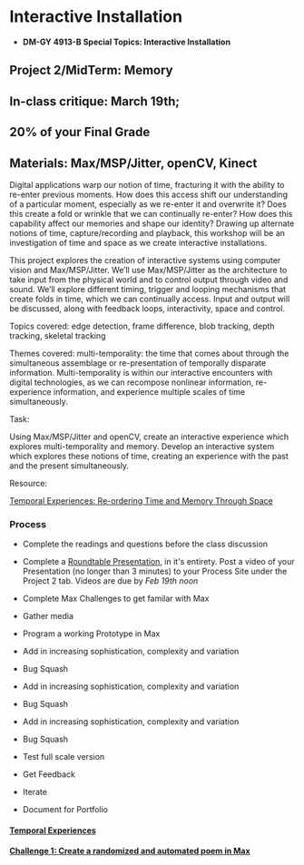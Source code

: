 
# Interactive Installation 

* **DM-GY 4913-B Special Topics: Interactive Installation**

## Project 2/MidTerm: Memory
## In-class critique: March 19th;
## 20% of your Final Grade

## Materials: Max/MSP/Jitter, openCV, Kinect

Digital applications warp our notion of time, fracturing it with the ability to re-enter previous moments. How does this access shift our understanding of a particular moment, especially as we re-enter it and overwrite it? Does this create a fold or wrinkle that we can continually re-enter? How does this capability affect our memories and shape our identity? ​Drawing up alternate notions of time, capture/recording and playback, this workshop will be an investigation of time and space as we create interactive installations.


This project explores the creation of interactive systems using computer vision and Max/MSP/Jitter. We’ll use Max/MSP/Jitter as the architecture to take input from the physical world and to control output through video and sound. We’ll explore different timing, trigger and looping mechanisms that create folds in time, which we can continually access. Input and output will be discussed, along with feedback loops, interactivity, space and control.


Topics covered: edge detection, frame difference, blob tracking, depth tracking, skeletal tracking


Themes covered: multi-temporality: the time that comes about through the simultaneous assemblage or re-presentation of temporally disparate information. Multi-temporality is within our interactive encounters with digital technologies, as we can recompose nonlinear information, re-experience information, and experience multiple scales of time simultaneously.


Task:

Using Max/MSP/Jitter and openCV, create an interactive experience which explores multi-temporality and memory. Develop an interactive system which explores these notions of time, creating an experience with the past and the present simultaneously. 

Resource:

[Temporal Experiences: Re-ordering Time and Memory Through Space](temporal_experiences.md)


### Process

* Complete the readings and questions before the class discussion

* Complete a [Roundtable Presentation](roundtable.md), in it's entirety. Post a video of your Presentation (no longer than 3 minutes) to your Process Site under the Project 2 tab. Videos are due by *Feb 19th noon*

* Complete Max Challenges to get familar with Max

* Gather media

* Program a working Prototype in Max

* Add in increasing sophistication, complexity and variation

* Bug Squash

* Add in increasing sophistication, complexity and variation

* Bug Squash

* Add in increasing sophistication, complexity and variation

* Bug Squash

* Test full scale version

* Get Feedback

* Iterate

* Document for Portfolio


#### [Temporal Experiences](temporal_experiences.md)

#### [Challenge 1: Create a randomized and automated poem in Max](Challenge_1_MaxPoem.md)